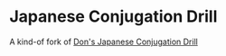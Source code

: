 # Japanese Conjugation Drill

A kind-of fork of [Don's Japanese Conjugation Drill](https://wkdonc.github.io/conjugation/drill.html)

